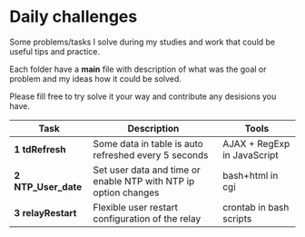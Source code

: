 # Daily challenges

Some problems/tasks I solve during my studies and work that could be useful tips and practice.

Each folder have a **main** file with description of what was the goal or problem and my ideas how it could be solved. 

Please fill free to try solve it your way and contribute any desisions you have.


  Task | Description | Tools
--- | --- | ---
 **1 tdRefresh** | Some data in table is auto refreshed every 5 seconds | AJAX + RegExp in JavaScript 
 **2 NTP_User_date**  | Set user data and time or enable NTP with NTP ip option changes | bash+html in cgi
 **3 relayRestart** | Flexible user restart configuration of the relay | crontab in bash scripts
